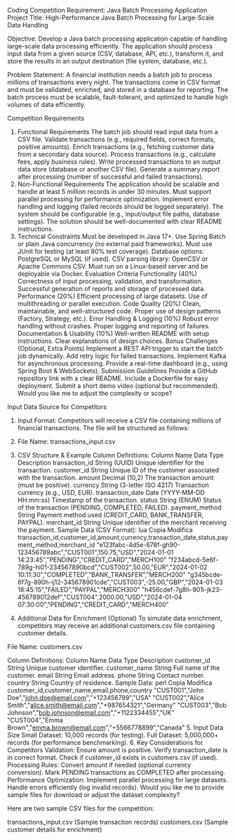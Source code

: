 Coding Competition Requirement: Java Batch Processing Application
Project Title:
High-Performance Java Batch Processing for Large-Scale Data Handling

Objective:
Develop a Java batch processing application capable of handling large-scale data processing efficiently. The application should process input data from a given source (CSV, database, API, etc.), transform it, and store the results in an output destination (file system, database, etc.).

Problem Statement:
A financial institution needs a batch job to process millions of transactions every night. The transactions come in CSV format and must be validated, enriched, and stored in a database for reporting. The batch process must be scalable, fault-tolerant, and optimized to handle high volumes of data efficiently.

Competition Requirements
1. Functional Requirements
The batch job should read input data from a CSV file.
Validate transactions (e.g., required fields, correct formats, positive amounts).
Enrich transactions (e.g., fetching customer data from a secondary data source).
Process transactions (e.g., calculate fees, apply business rules).
Write processed transactions to an output data store (database or another CSV file).
Generate a summary report after processing (number of successful and failed transactions).
2. Non-Functional Requirements
The application should be scalable and handle at least 5 million records in under 30 minutes.
Must support parallel processing for performance optimization.
Implement error handling and logging (failed records should be logged separately).
The system should be configurable (e.g., input/output file paths, database settings).
The solution should be well-documented with clear README instructions.
3. Technical Constraints
Must be developed in Java 17+.
Use Spring Batch or plain Java concurrency (no external paid frameworks).
Must use JUnit for testing (at least 80% test coverage).
Database options: PostgreSQL or MySQL (if used).
CSV parsing library: OpenCSV or Apache Commons CSV.
Must run on a Linux-based server and be deployable via Docker.
Evaluation Criteria
Functionality (40%)
Correctness of input processing, validation, and transformation.
Successful generation of reports and storage of processed data.
Performance (20%)
Efficient processing of large datasets.
Use of multithreading or parallel execution.
Code Quality (20%)
Clean, maintainable, and well-structured code.
Proper use of design patterns (Factory, Strategy, etc.).
Error Handling & Logging (10%)
Robust error handling without crashes.
Proper logging and reporting of failures.
Documentation & Usability (10%)
Well-written README with setup instructions.
Clear explanations of design choices.
Bonus Challenges (Optional, Extra Points)
Implement a REST API trigger to start the batch job dynamically.
Add retry logic for failed transactions.
Implement Kafka for asynchronous processing.
Provide a real-time dashboard (e.g., using Spring Boot & WebSockets).
Submission Guidelines
Provide a GitHub repository link with a clear README.
Include a Dockerfile for easy deployment.
Submit a short demo video (optional but recommended).
Would you like me to adjust the complexity or scope?

Input Data Source for Competitors
1. Input Format:
Competitors will receive a CSV file containing millions of financial transactions. The file will be structured as follows:

2. File Name:
transactions_input.csv

3. CSV Structure & Example
Column Definitions:
Column Name	Data Type	Description
transaction_id	String (UUID)	Unique identifier for the transaction.
customer_id	String	Unique ID of the customer associated with the transaction.
amount	Decimal (10,2)	The transaction amount (must be positive).
currency	String (3-letter ISO 4217)	Transaction currency (e.g., USD, EUR).
transaction_date	Date (YYYY-MM-DD HH:mm:ss)	Timestamp of the transaction.
status	String (ENUM)	Status of the transaction (PENDING, COMPLETED, FAILED).
payment_method	String	Payment method used (CREDIT_CARD, BANK_TRANSFER, PAYPAL).
merchant_id	String	Unique identifier of the merchant receiving the payment.
Sample Data (CSV Format):
lua
Copia
Modifica
transaction_id,customer_id,amount,currency,transaction_date,status,payment_method,merchant_id
"e123fabc-4d5e-678f-gh90-123456789abc","CUST001",150.75,"USD","2024-01-01 14:23:45","PENDING","CREDIT_CARD","MERCH100"
"f234abcd-5e6f-789g-hi01-234567890bcd","CUST002",50.00,"EUR","2024-01-02 10:11:30","COMPLETED","BANK_TRANSFER","MERCH200"
"g345bcde-6f7g-890h-ij12-345678901cde","CUST003",-25.00,"GBP","2024-01-03 18:45:15","FAILED","PAYPAL","MERCH300"
"h456cdef-7g8h-901i-jk23-456789012def","CUST004",2000.00,"USD","2024-01-04 07:30:00","PENDING","CREDIT_CARD","MERCH400"
4. Additional Data for Enrichment (Optional)
To simulate data enrichment, competitors may receive an additional customers.csv file containing customer details.

File Name:
customers.csv

Column Definitions:
Column Name	Data Type	Description
customer_id	String	Unique customer identifier.
customer_name	String	Full name of the customer.
email	String	Email address.
phone	String	Contact number.
country	String	Country of residence.
Sample Data:
perl
Copia
Modifica
customer_id,customer_name,email,phone,country
"CUST001","John Doe","john.doe@email.com","+123456789","USA"
"CUST002","Alice Smith","alice.smith@email.com","+987654321","Germany"
"CUST003","Bob Johnson","bob.johnson@email.com","+1122334455","UK"
"CUST004","Emma Brown","emma.brown@email.com","+5566778899","Canada"
5. Input Data Size
Small Dataset: 10,000 records (for testing).
Full Dataset: 5,000,000+ records (for performance benchmarking).
6. Key Considerations for Competitors
Validation:
Ensure amount is positive.
Verify transaction_date is in correct format.
Check if customer_id exists in customers.csv (if used).
Processing Rules:
Convert amount if needed (optional currency conversion).
Mark PENDING transactions as COMPLETED after processing.
Performance Optimization:
Implement parallel processing for large datasets.
Handle errors efficiently (log invalid records).
Would you like me to provide sample files for download or adjust the dataset complexity?


Here are two sample CSV files for the competition:

transactions_input.csv (Sample transaction records)
customers.csv (Sample customer details for enrichment)
